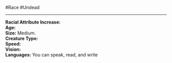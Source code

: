 #Race #Undead
- - -
**Racial Attribute Increase:**  
**Age:**  
**Size:** Medium.  
**Creature Type:**  
**Speed:**  
**Vision:**  
**Languages:** You can speak, read, and write